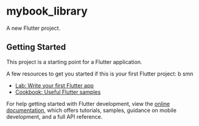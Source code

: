 # mybook_library

A new Flutter project.

## Getting Started

This project is a starting point for a Flutter application.
 
A few resources to get you started if this is your first Flutter project:
b
smn
- [Lab: Write your first Flutter app](https://docs.flutter.dev/get-started/codelab)
- [Cookbook: Useful Flutter samples](https://docs.flutter.dev/cookbook)

For help getting started with Flutter development, view the
[online documentation](https://docs.flutter.dev/), which offers tutorials,
samples, guidance on mobile development, and a full API reference.
